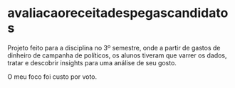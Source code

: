 # avaliacaoreceitadespegascandidatos
Projeto feito para a disciplina no 3º semestre, onde a partir de gastos de dinheiro de campanha de políticos, os alunos tiveram que varrer os dados, tratar e descobrir insights para uma análise de seu gosto.

O meu foco foi custo por voto.
